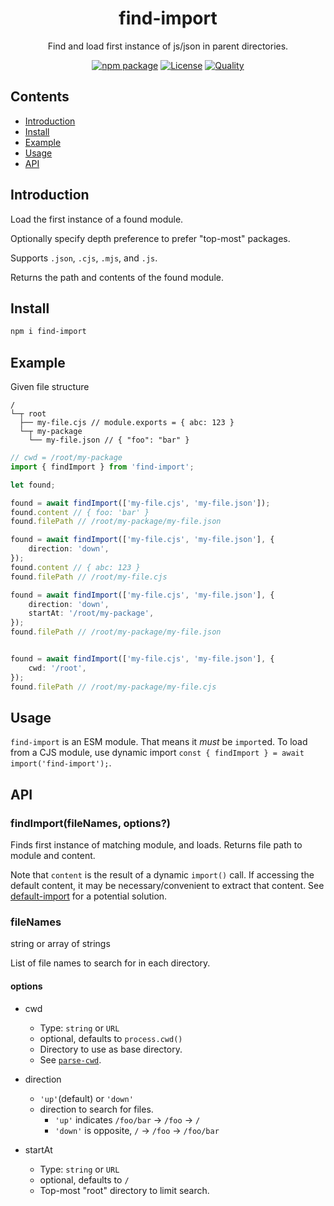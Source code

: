 <div style="text-align:center">

<h1>find-import</h1>
<p>Find and load first instance of js/json in parent directories.</p>

[![npm package](https://badge.fury.io/js/find-import.svg)](https://www.npmjs.com/package/find-import)
[![License](https://img.shields.io/npm/l/find-import.svg)](https://github.com/JacobLey/jacobley/blob/main/common/config/publish/LICENSE)
[![Quality](https://img.shields.io/npms-io/quality-score/find-import.svg)](https://www.npmjs.com/package/find-import)

</div>

## Contents
- [Introduction](#introduction)
- [Install](#install)
- [Example](#example)
- [Usage](#usage)
- [API](#api)

<a name="Introduction"></a>
## Introduction

Load the first instance of a found module.

Optionally specify depth preference to prefer "top-most" packages.

Supports `.json`, `.cjs`, `.mjs`, and `.js`.

Returns the path and contents of the found module.

<a name="Install"></a>
## Install

```sh
npm i find-import
```

<a name="Example"></a>
## Example

Given file structure
```
/
└─┬ root
  ├── my-file.cjs // module.exports = { abc: 123 }
  └─┬ my-package
    └── my-file.json // { "foo": "bar" }
```

```ts
// cwd = /root/my-package
import { findImport } from 'find-import';

let found;

found = await findImport(['my-file.cjs', 'my-file.json']);
found.content // { foo: 'bar' }
found.filePath // /root/my-package/my-file.json

found = await findImport(['my-file.cjs', 'my-file.json'], {
    direction: 'down',
});
found.content // { abc: 123 }
found.filePath // /root/my-file.cjs

found = await findImport(['my-file.cjs', 'my-file.json'], {
    direction: 'down',
    startAt: '/root/my-package',
});
found.filePath // /root/my-package/my-file.json


found = await findImport(['my-file.cjs', 'my-file.json'], {
    cwd: '/root',
});
found.filePath // /root/my-package/my-file.cjs
```

<a name="usage"></a>
## Usage

`find-import` is an ESM module. That means it _must_ be `import`ed. To load from a CJS module, use dynamic import `const { findImport } = await import('find-import');`.

<a name="api"></a>
## API

### findImport(fileNames, options?)

Finds first instance of matching module, and loads. Returns file path to module and content.

Note that `content` is the result of a dynamic `import()` call. If accessing the default content, it may be necessary/convenient to extract that content. See [default-import](https://www.npmjs.com/package/default-import) for a potential solution.

### fileNames

string or array of strings

List of file names to search for in each directory.

#### options

* cwd
  * Type: `string` or `URL`
  * optional, defaults to `process.cwd()`
  * Directory to use as base directory.
  * See [`parse-cwd`](https://www.npmjs.com/package/parse-cwd).

* direction
  * `'up'`(default) or `'down'`
  * direction to search for files.
    * `'up'` indicates `/foo/bar` -> `/foo` -> `/`
    * `'down'` is opposite, `/` -> `/foo` -> `/foo/bar`

* startAt
  * Type: `string` or `URL`
  * optional, defaults to `/`
  * Top-most "root" directory to limit search.
